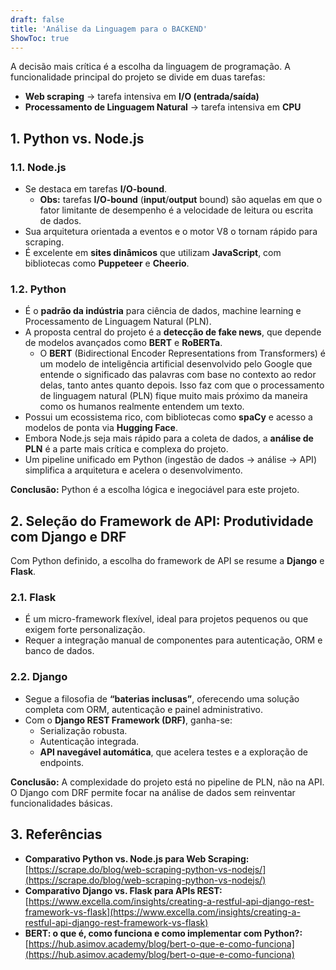 ```yaml
---
draft: false
title: 'Análise da Linguagem para o BACKEND'
ShowToc: true
---
```


A decisão mais crítica é a escolha da linguagem de programação. A funcionalidade principal do projeto se divide em duas tarefas:

* **Web scraping** → tarefa intensiva em **I/O (entrada/saída)**
* **Processamento de Linguagem Natural** → tarefa intensiva em **CPU**

## 1. Python vs. Node.js

### 1.1. Node.js
* Se destaca em tarefas **I/O-bound**.
    * **Obs:** tarefas **I/O-bound** (**input**/**output** bound) são aquelas em que o fator limitante de desempenho é a velocidade de leitura ou escrita de dados.
* Sua arquitetura orientada a eventos e o motor V8 o tornam rápido para scraping.
* É excelente em **sites dinâmicos** que utilizam **JavaScript**, com bibliotecas como **Puppeteer** e **Cheerio**.

### 1.2. Python
* É o **padrão da indústria** para ciência de dados, machine learning e Processamento de Linguagem Natural (PLN).
* A proposta central do projeto é a **detecção de fake news**, que depende de modelos avançados como **BERT** e **RoBERTa**.
    * O **BERT** (Bidirectional Encoder Representations from Transformers) é um modelo de inteligência artificial desenvolvido pelo Google que entende o significado das palavras com base no contexto ao redor delas, tanto antes quanto depois. Isso faz com que o processamento de linguagem natural (PLN) fique muito mais próximo da maneira como os humanos realmente entendem um texto.
* Possui um ecossistema rico, com bibliotecas como **spaCy** e acesso a modelos de ponta via **Hugging Face**.
* Embora Node.js seja mais rápido para a coleta de dados, a **análise de PLN** é a parte mais crítica e complexa do projeto.
* Um pipeline unificado em Python (ingestão de dados → análise → API) simplifica a arquitetura e acelera o desenvolvimento.

**Conclusão:** Python é a escolha lógica e inegociável para este projeto.

## 2. Seleção do Framework de API: Produtividade com Django e DRF

Com Python definido, a escolha do framework de API se resume a **Django** e **Flask**.

### 2.1. Flask
* É um micro-framework flexível, ideal para projetos pequenos ou que exigem forte personalização.
* Requer a integração manual de componentes para autenticação, ORM e banco de dados.

### 2.2. Django
* Segue a filosofia de **“baterias inclusas”**, oferecendo uma solução completa com ORM, autenticação e painel administrativo.
* Com o **Django REST Framework (DRF)**, ganha-se:
    * Serialização robusta.
    * Autenticação integrada.
    * **API navegável automática**, que acelera testes e a exploração de endpoints.

**Conclusão:** A complexidade do projeto está no pipeline de PLN, não na API. O Django com DRF permite focar na análise de dados sem reinventar funcionalidades básicas.

## 3. Referências
* **Comparativo Python vs. Node.js para Web Scraping:** [https://scrape.do/blog/web-scraping-python-vs-nodejs/](https://scrape.do/blog/web-scraping-python-vs-nodejs/)
* **Comparativo Django vs. Flask para APIs REST:** [https://www.excella.com/insights/creating-a-restful-api-django-rest-framework-vs-flask](https://www.excella.com/insights/creating-a-restful-api-django-rest-framework-vs-flask)
* **BERT: o que é, como funciona e como implementar com Python?:** [https://hub.asimov.academy/blog/bert-o-que-e-como-funciona](https://hub.asimov.academy/blog/bert-o-que-e-como-funciona)